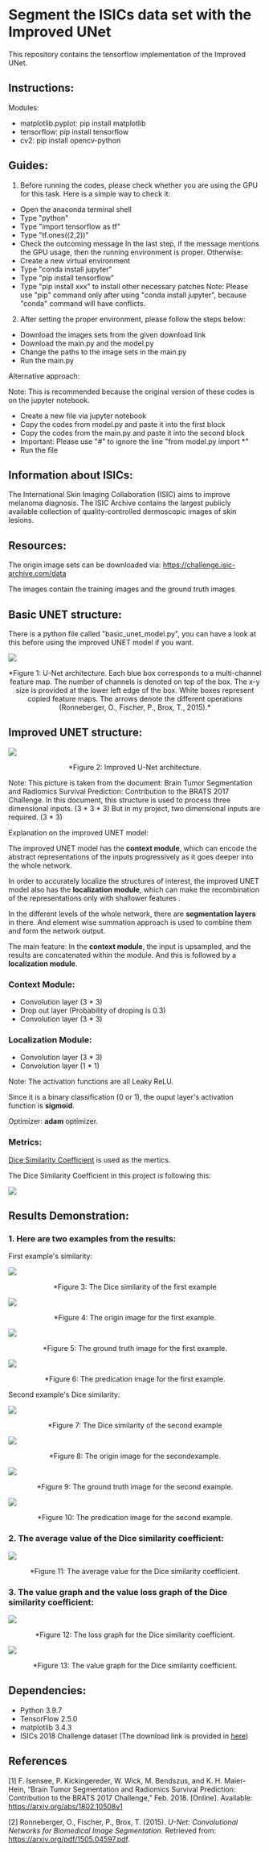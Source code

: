 # Segment the ISICs data set with the Improved UNet
This repository contains the tensorflow implementation of the Improved UNet.

## Instructions:
Modules:
- matplotlib.pyplot: pip install matplotlib
- tensorflow: pip install tensorflow
- cv2: pip install opencv-python

## Guides:
1. Before running the codes, please check whether you are using the GPU for this task.
Here is a simple way to check it:
- Open the anaconda terminal shell
- Type "python"
- Type "import tensorflow as tf"
- Type "tf.ones((2,2))"
- Check the outcoming message
In the last step, if the message mentions the GPU usage, then the running environment is proper.
Otherwise:
- Create a new virtual environment
- Type "conda install jupyter"
- Type "pip install tensorflow"
- Type "pip install xxx" to install other necessary patches
Note: Please use "pip" command only after using "conda install jupyter", because "conda" command will have conflicts.

2. After setting the proper environment, please follow the steps below:
- Download the images sets from the given download link 
- Download the main.py and the model.py
- Change the paths to the image sets in the main.py
- Run the main.py

Alternative approach:

Note: This is recommended because the original version of these codes is on the jupyter notebook.

- Create a new file via jupyter notebook
- Copy the codes from model.py and paste it into the first block
- Copy the codes from the main.py and paste it into the second block
- Important: Please use "#" to ignore the line "from model.py import *" 
- Run the file

## Information about ISICs:
The International Skin Imaging Collaboration (ISIC) aims to improve melanoma diagnosis. The ISIC Archive contains the largest publicly available collection of quality-controlled dermoscopic images of skin lesions.

## Resources: 
The origin image sets can be downloaded via: https://challenge.isic-archive.com/data

The images contain the training images and the ground truth images

## Basic UNET structure:
There is a python file called "basic_unet_model.py", you can have a look at this before using the improved UNET model if you want.

![](./u-net-architecture.png)

<p align="center"> 
*Figure 1: U-Net architecture. Each blue box corresponds to a multi-channel feature map. The number of channels is denoted on top of the box. The x-y size is provided at the lower left edge of the box. White boxes represent copied feature maps. The arrows denote the different operations (Ronneberger, O., Fischer, P., Brox, T., 2015).*
</p>

## Improved UNET structure:
![](./improvedunet.png)

<p align="center"> 
*Figure 2: Improved U-Net architecture. 
</p>

Note: This picture is taken from the document: Brain Tumor Segmentation and Radiomics Survival Prediction: Contribution to the BRATS 2017 Challenge.
In this document, this structure is used to process three dimensional inputs. (3 * 3 * 3) But in my project, two dimensional inputs are required. (3 * 3)

Explanation on the improved UNET model:

The improved UNET model has the **context module**, which can encode the abstract representations of the inputs progressively as it goes deeper into the whole network.

In order to accurately localize the structures of interest, the improved UNET model also has the **localization module**, which can make the recombination of the representations only with shallower features .

In the different levels of the whole network, there are **segmentation layers**  in there. And element wise summation approach is used to combine them and form the network output.

The main feature: In the **context module**, the input is upsampled, and the results are concatenated within the module. And this is followed by a **localization module**.

### Context Module:

- Convolution layer (3 * 3)
- Drop out layer (Probability of droping is 0.3)
- Convolution layer (3 * 3)

### Localization Module:

- Convolution layer (3 * 3)
- Convolution layer (1 * 1)

Note: The activation functions are all Leaky ReLU.

Since it is a binary classification (0 or 1), the ouput layer's activation function is **sigmoid**.

Optimizer: **adam** optimizer.

### Metrics: 

[Dice Similarity Coefficient](https://en.wikipedia.org/wiki/S%C3%B8rensen%E2%80%93Dice_coefficient) is used as the mertics.

The Dice Similarity Coefficient in this project is following this:

![](./ResultImages/formula.png)

## Results Demonstration:

### 1. Here are two examples from the results:

First example's similarity:

![](./ResultImages/similarity1.png)

<p align="center"> 
*Figure 3: The Dice similarity of the first example
</p>

![](./ResultImages/origin1.png)

<p align="center"> 
*Figure 4: The origin image for the first example.
</p>

![](./ResultImages/groundtruth1.png)

<p align="center"> 
*Figure 5: The ground truth image for the first example.
</p>

![](./ResultImages/predication1.png)

<p align="center"> 
*Figure 6: The predication image for the first example.
</p>

Second example's Dice similarity:

![](./ResultImages/similarity2.png)

<p align="center"> 
*Figure 7: The Dice similarity of the second example
</p>

![](./ResultImages/origin2.png)

<p align="center"> 
*Figure 8: The origin image for the secondexample.
</p>

![](./ResultImages/groundtruth2.png)

<p align="center"> 
*Figure 9: The ground truth image for the second example.
</p>

![](./ResultImages/predication2.png)

<p align="center"> 
*Figure 10: The predication image for the second example.
</p>

### 2.  The average value of the Dice similarity coefficient:

![](./ResultImages/average.png)

<p align="center"> 
*Figure 11: The average value for the Dice similarity coefficient.
</p>

### 3. The value graph and the value loss graph of the Dice similarity coefficient:

![](./ResultImages/loss.png)

<p align="center"> 
*Figure 12: The loss graph for the Dice similarity coefficient.
</p>

![](./ResultImages/value.png)

<p align="center"> 
*Figure 13: The value graph for the Dice similarity coefficient.
</p>

## Dependencies:
- Python 3.9.7
- TensorFlow 2.5.0
- matplotlib 3.4.3
- ISICs 2018 Challenge dataset (The download link is provided in [here](https://challenge.isic-archive.com/data))

## References
[1] F. Isensee, P. Kickingereder, W. Wick, M. Bendszus, and K. H. Maier-Hein, “Brain Tumor Segmentation and
Radiomics Survival Prediction: Contribution to the BRATS 2017 Challenge,” Feb. 2018. [Online]. Available:
https://arxiv.org/abs/1802.10508v1

[2] Ronneberger, O., Fischer, P., Brox, T. (2015). *U-Net: Convolutional Networks for Biomedical Image Segmentation.* Retrieved from: https://arxiv.org/pdf/1505.04597.pdf.